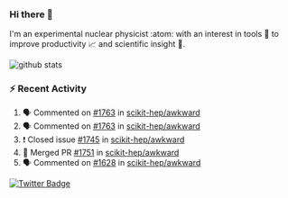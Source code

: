 ### Hi there 👋 

I'm an experimental nuclear physicist :atom: with an interest in tools :wrench: to improve productivity :chart_with_upwards_trend: and scientific insight :telescope:.

![github stats](https://github-readme-stats.vercel.app/api?username=agoose77&show_icons=true&hide_rank=true&hide_title=true&bg_color=30,e76445,904e95&text_color=efe3ec&icon_color=efe3ec)
<!--
**agoose77/agoose77** is a ✨ _special_ ✨ repository because its `README.md` (this file) appears on your GitHub profile.

Here are some ideas to get you started:

- 🔭 I’m currently working on ...
- 🌱 I’m currently learning ...
- 👯 I’m looking to collaborate on ...
- 🤔 I’m looking for help with ...
- 💬 Ask me about ...
- 📫 How to reach me: ...
- 😄 Pronouns: ...
- ⚡ Fun fact: ...
-->

### :zap: Recent Activity
<!--START_SECTION:activity-->
1. 🗣 Commented on [#1763](https://github.com/scikit-hep/awkward/issues/1763) in [scikit-hep/awkward](https://github.com/scikit-hep/awkward)
2. 🗣 Commented on [#1763](https://github.com/scikit-hep/awkward/issues/1763) in [scikit-hep/awkward](https://github.com/scikit-hep/awkward)
3. ❗️ Closed issue [#1745](https://github.com/scikit-hep/awkward/issues/1745) in [scikit-hep/awkward](https://github.com/scikit-hep/awkward)
4. 🎉 Merged PR [#1751](https://github.com/scikit-hep/awkward/pull/1751) in [scikit-hep/awkward](https://github.com/scikit-hep/awkward)
5. 🗣 Commented on [#1628](https://github.com/scikit-hep/awkward/issues/1628) in [scikit-hep/awkward](https://github.com/scikit-hep/awkward)
<!--END_SECTION:activity-->


[![Twitter Badge](https://img.shields.io/twitter/follow/agoose77?style=flat-square&logo=Twitter&logoColor=white&color=cornflowerblue)](https://twitter.com/agoose77)
